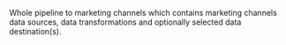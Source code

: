 Whole pipeline to marketing channels which contains marketing channels data sources, data transformations and optionally selected data destination(s).
